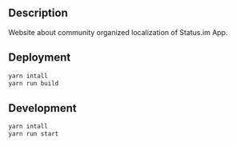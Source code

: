 ## Description

Website about community organized localization of Status.im App.

## Deployment

```bash
yarn intall
yarn run build
```

## Development

```bash
yarn intall
yarn run start
```
